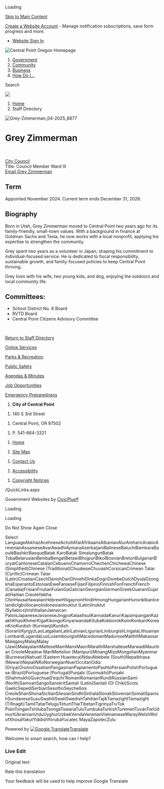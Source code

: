 Loading

[Skip to Main Content](https://www.centralpointoregon.gov/directory.aspx?EID=37%2F)

[Create a Website Account](https://www.centralpointoregon.gov/MyAccount/ProfileCreate) - Manage notification subscriptions, save form progress and more.   

- [Website Sign In](https://www.centralpointoregon.gov/MyAccount)

![Central Point Oregon Homepage](https://www.centralpointoregon.gov/ImageRepository/Document?documentID=253)

1. [Government](https://www.centralpointoregon.gov/27/Government)
2. [Community](https://www.centralpointoregon.gov/31/Community)
3. [Business](https://www.centralpointoregon.gov/35/Business)
4. [How Do I...](https://www.centralpointoregon.gov/9/How-Do-I)

Search

![](https://www.centralpointoregon.gov/ImageRepository/Document?documentID=252)

1. [Home](https://www.centralpointoregon.gov)
2. Staff Directory

![Grey-Zimmerman_04-2025_8877](https://www.centralpointoregon.gov/ImageRepository/Document?documentID=1078 "Grey-Zimmerman_04-2025_8877")

# Grey Zimmerman

 

[City Council](https://www.centralpointoregon.gov/Directory.aspx?DID=21)  
Title: Council Member Ward III  
[Email Grey Zimmerman](mailto:grey.zimmerman@centralpointoregon.gov)

## Term

Appointed November 2024. Current term ends December 31, 2026.

## Biography

Born in Utah, Grey Zimmerman moved to Central Point two years ago for its family-friendly, small-town values. With a background in finance at Goldman Sachs and Tesla, he now works with a local nonprofit, applying his expertise to strengthen the community. 

Grey spent two years as a volunteer in Japan, shaping his commitment to individual-focused service. He is dedicated to fiscal responsibility, sustainable growth, and family-focused policies to keep Central Point thriving. 

Grey lives with his wife, two young kids, and dog, enjoying the outdoors and local community life. 

## Committees:

- School District No. 6 Board
- RVTD Board
- Central Point Citizens Advisory Committee

 

[Return to Staff Directory](https://www.centralpointoregon.gov/Directory.aspx)

[Online Services](https://www.centralpointoregon.gov/290/Online-Resources)

[Parks &amp; Recreation](https://www.centralpointoregon.gov/188/Parks-Recreation)

[Public Safety](https://www.centralpointoregon.gov/203/Police)

[Agendas &amp; Minutes](https://www.centralpointoregon.gov/129/Agendas-Minutes)

[Job Opportunities](https://www.centralpointoregon.gov/jobs)

[Emergency Preparedness](https://jacksoncountyor.gov/departments/emergency_management/jackson_alerts_.php)

<!--THE END-->

1. **City of Central Point**

<!--THE END-->

1. 140 S 3rd Street

<!--THE END-->

1. Central Point, OR 97502

<!--THE END-->

1. P. 541-664-3321

<!--THE END-->

1. [Home](https://www.centralpointoregon.gov)

<!--THE END-->

1. [Site Map](https://www.centralpointoregon.gov/sitemap)

<!--THE END-->

1. [Contact Us](https://www.centralpointoregon.gov/142/Contact-Us)

<!--THE END-->

1. [Accessibility](https://www.centralpointoregon.gov/site/accessibility)

<!--THE END-->

1. [Copyright Notices](https://www.centralpointoregon.gov/copyright)

/QuickLinks.aspx

Government Websites by [CivicPlus®](https://connect.civicplus.com/referral)

Loading

Loading

Do Not Show Again Close

Select LanguageAbkhazAcehneseAcholiAfarAfrikaansAlbanianAlurAmharicArabicArmenianAssameseAvarAwadhiAymaraAzerbaijaniBalineseBaluchiBambaraBaouléBashkirBasqueBatak KaroBatak SimalungunBatak TobaBelarusianBembaBengaliBetawiBhojpuriBikolBosnianBretonBulgarianBuryatCantoneseCatalanCebuanoChamorroChechenChichewaChinese (Simplified)Chinese (Traditional)ChuukeseChuvashCorsicanCrimean Tatar (Cyrillic)Crimean Tatar (Latin)CroatianCzechDanishDariDhivehiDinkaDogriDombeDutchDyulaDzongkhaEsperantoEstonianEweFaroeseFijianFilipinoFinnishFonFrenchFrench (Canada)FrisianFriulianFulaniGaGalicianGeorgianGermanGreekGuaraniGujaratiHaitian CreoleHakha ChinHausaHawaiianHebrewHiligaynonHindiHmongHungarianHunsrikIbanIcelandicIgboIlocanoIndonesianInuktut (Latin)Inuktut (Syllabics)IrishItalianJamaican PatoisJapaneseJavaneseJingpoKalaallisutKannadaKanuriKapampanganKazakhKhasiKhmerKigaKikongoKinyarwandaKitubaKokborokKomiKonkaniKoreanKrioKurdish (Kurmanji)Kurdish (Sorani)KyrgyzLaoLatgalianLatinLatvianLigurianLimburgishLingalaLithuanianLombardLugandaLuoLuxembourgishMacedonianMadureseMaithiliMakassarMalagasyMalayMalay (Jawi)MalayalamMalteseMamManxMaoriMarathiMarshalleseMarwadiMauritian CreoleMeadow MariMeiteilon (Manipuri)MinangMizoMongolianMyanmar (Burmese)Nahuatl (Eastern Huasteca)NdauNdebele (South)Nepalbhasa (Newari)NepaliNKoNorwegianNuerOccitanOdia (Oriya)OromoOssetianPangasinanPapiamentoPashtoPersianPolishPortuguese (Brazil)Portuguese (Portugal)Punjabi (Gurmukhi)Punjabi (Shahmukhi)QuechuaQʼeqchiʼRomaniRomanianRundiRussianSami (North)SamoanSangoSanskritSantali (Latin)Santali (Ol Chiki)Scots GaelicSepediSerbianSesothoSeychellois CreoleShanShonaSicilianSilesianSindhiSinhalaSlovakSlovenianSomaliSpanishSundaneseSusuSwahiliSwatiSwedishTahitianTajikTamazightTamazight (Tifinagh)TamilTatarTeluguTetumThaiTibetanTigrinyaTivTok PisinTonganTshilubaTsongaTswanaTuluTumbukaTurkishTurkmenTuvanTwiUdmurtUkrainianUrduUyghurUzbekVendaVenetianVietnameseWarayWelshWolofXhosaYakutYiddishYorubaYucatec MayaZapotecZulu

Powered by [![Google Translate](https://www.gstatic.com/images/branding/googlelogo/1x/googlelogo_color_42x16dp.png)Translate](https://translate.google.com)

Welcome to smart search, how can I help?

### Live Edit

Original text

Rate this translation

Your feedback will be used to help improve Google Translate